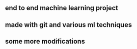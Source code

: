 ## end to end machine learning project
## made with git and various ml techniques
## some more modifications

